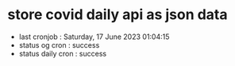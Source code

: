 # store covid daily api as json data

- last cronjob : Saturday, 17 June 2023 01:04:15
- status og cron : success
- status daily cron : success
      
      